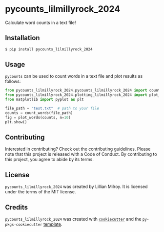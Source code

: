 # pycounts_lilmillyrock_2024

Calculate word counts in a text file!

## Installation

```bash
$ pip install pycounts_lilmillyrock_2024
```

## Usage

`pycounts` can be used to count words in a text file and plot results
as follows:

```python
from pycounts_lilmillyrock_2024.pycounts_lilmillyrock_2024 import count_words
from pycounts_lilmillyrock_2024.plotting_lilmillyrock_2024 import plot_words
from matplotlib import pyplot as plt

file_path = "test.txt"  # path to your file
counts = count_words(file_path)
fig = plot_words(counts, n=10)
plt.show()
```

## Contributing

Interested in contributing? Check out the contributing guidelines. Please note that this project is released with a Code of Conduct. By contributing to this project, you agree to abide by its terms.

## License

`pycounts_lilmillyrock_2024` was created by Lillian Milroy. It is licensed under the terms of the MIT license.

## Credits

`pycounts_lilmillyrock_2024` was created with [`cookiecutter`](https://cookiecutter.readthedocs.io/en/latest/) and the `py-pkgs-cookiecutter` [template](https://github.com/py-pkgs/py-pkgs-cookiecutter).
